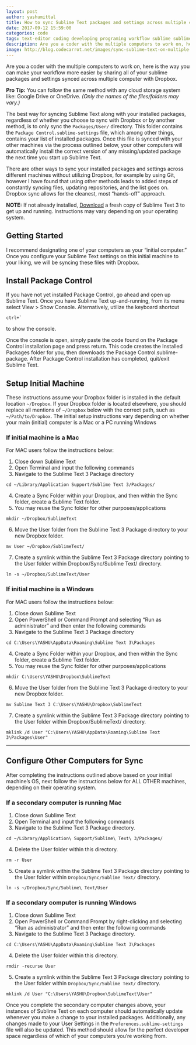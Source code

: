 ```yaml
---
layout: post
author: yashumittal
title: How to sync Sublime Text packages and settings across multiple computers with cloud storage
date: 2017-09-12 15:59:00
categories: code
tags: text-editor coding developing programing workflow sublime sublime-text sublime-text-packages dropbox mac windows osx sync terminal package-control
description: Are you a coder with the multiple computers to work on, here is the way you can make your workflow more easier by sharing all of your sublime packages and settings synced across multiple computer with Dropbox.
image: http://blog.codecarrot.net/images/sync-sublime-text-on-multiple-computers-with-cloud-storage.png
---
```


Are you a coder with the multiple computers to work on, here is the way you can make your workflow more easier by sharing all of your sublime packages and settings synced across multiple computer with Dropbox.

**Pro Tip:** You can follow the same method with any cloud storage system like: Google Drive or OneDrive. *(Only the names of the files/folders may vary.)*

The best way for syncing Sublime Text along with your installed packages, regardless of whether you choose to sync with Dropbox or by another method, is to only sync the `Packages/User/` directory. This folder contains the `Package Control.sublime-settings` file, which among other things, contains your list of installed packages. Once this file is synced with your other machines via the process outlined below, your other computers will automatically install the correct version of any missing/updated package the next time you start up Sublime Text.

There are other ways to sync your installed packages and settings across different machines without utilizing Dropbox, for example by using Git, however I have found that using other methods leads to added steps of constantly syncing files, updating repositories, and the list goes on. Dropbox sync allows for the cleanest, most “hands-off” approach.

**NOTE:** If not already installed, [Download](http://www.sublimetext.com/3) a fresh copy of Sublime Text 3 to get up and running. Instructions may vary depending on your operating system.

## Getting Started

I recommend designating one of your computers as your “initial computer.” Once you configure your Sublime Text settings on this initial machine to your liking, we will be syncing these files with Dropbox.

## Install Package Control

If you have not yet installed Package Control, go ahead and open up Sublime Text. Once you have Sublime Text up-and-running, from its menu select View > Show Console. Alternatively, utilize the keyboard shortcut
```
ctrl+`
```
to show the console.

Once the console is open, simply paste the code found on the Package Control installation page and press return. This code creates the Installed Packages folder for you, then downloads the Package Control.sublime-package. After Package Control installation has completed, quit/exit Sublime Text.

## Setup Initial Machine

These instructions assume your Dropbox folder is installed in the default location `~/Dropbox`. If your Dropbox folder is located elsewhere, you should replace all mentions of `~/Dropbox` below with the correct path, such as `~/Path/to/Dropbox`. The initial setup instructions vary depending on whether your main (initial) computer is a Mac or a PC running Windows

### If initial machine is a Mac

For MAC users follow the instructions below:

1. Close down Sublime Text
2. Open Terminal and input the following commands
3. Navigate to the Sublime Text 3 Package directory
```
cd ~/Library/Application Support/Sublime Text 3/Packages/
```
4. Create a Sync Folder within your Dropbox, and then within the Sync folder, create a Sublime Text folder.
5. You may reuse the Sync folder for other purposes/applications
```
mkdir ~/Dropbox/SublimeText
```
6. Move the User folder from the Sublime Text 3 Package directory to your new Dropbox folder.
```
mv User ~/Dropbox/SublimeText/
```
7. Create a symlink within the Sublime Text 3 Package directory pointing to the User folder within Dropbox/Sync/Sublime Text/ directory.
```
ln -s ~/Dropbox/SublimeText/User
```

### If initial machine is a Windows

For MAC users follow the instructions below:

1. Close down Sublime Text
2. Open PowerShell or Command Prompt and selecting “Run as administrator” and then enter the following commands
3. Navigate to the Sublime Text 3 Package directory
```
cd C:\Users\YASHU\AppData\Roaming\Sublime Text 3\Packages
```
4. Create a Sync Folder within your Dropbox, and then within the Sync folder, create a Sublime Text folder.
5. You may reuse the Sync folder for other purposes/applications
```
mkdir C:\Users\YASHU\Dropbox\SublimeText
```
6. Move the User folder from the Sublime Text 3 Package directory to your new Dropbox folder.
```
mv Sublime Text 3 C:\Users\YASHU\Dropbox\SublimeText
```
7. Create a symlink within the Sublime Text 3 Package directory pointing to the User folder within Dropbox/SublimeText/ directory.
```
mklink /d User "C:\Users\YASHU\AppData\Roaming\Sublime Text 3\Packages\User"
```

***

## Configure Other Computers for Sync

After completing the instructions outlined above based on your initial machine’s OS, next follow the instructions below for ALL OTHER machines, depending on their operating system.

### If a secondary computer is running Mac

1. Close down Sublime Text
2. Open Terminal and input the following commands
3. Navigate to the Sublime Text 3 Package directory.
```
cd ~/Library/Application\ Support/Sublime\ Text\ 3/Packages/
```
4. Delete the User folder within this directory.
```
rm -r User
```
5. Create a symlink within the Sublime Text 3 Package directory pointing to the User folder within `Dropbox/Sync/Sublime Text/` directory.
```
ln -s ~/Dropbox/Sync/Sublime\ Text/User
```

### If a secondary computer is running Windows

1. Close down Sublime Text
2. Open  PowerShell or Command Prompt by right-clicking and selecting “Run as administrator” and then enter the following commands
3. Navigate to the Sublime Text 3 Package directory.
```
cd C:\Users\YASHU\AppData\Roaming\Sublime Text 3\Packages
```
4. Delete the User folder within this directory.
```
rmdir -recurse User
```
5. Create a symlink within the Sublime Text 3 Package directory pointing to the User folder within `Dropbox/Sync/Sublime Text/` directory.
```
mklink /d User "C:\Users\YASHU\Dropbox\SublimeText\User"
```

Once you complete the secondary computer changes above, your instances of Sublime Text on each computer should automatically update whenever you make a change to your installed packages. Additionally, any changes made to your User Settings in the `Preferences.sublime-settings` file will also be updated. This method should allow for the perfect developer space regardless of which of your computers you’re working from.
